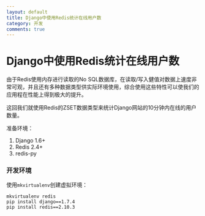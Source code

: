 ```yaml
---
layout: default
title: Django中使用Redis统计在线用户数
category: 开发
comments: true
---
```


# Django中使用Redis统计在线用户数

由于Redis使用内存进行读取的No SQL数据库，在读取/写入健值对数据上速度非常可观，并且还有多种数据类型供实际环境使用，综合使用这些特性可以使我们的应用程在性能上得到极大的提升。

这回我们就使用Redis的ZSET数据类型来统计Django网站的10分钟内在线的用户数量。

准备环境：

1. Django 1.6+
2. Redis 2.4+
3. redis-py

### 开发环境

使用`mkvirtualenv`创建虚拟环境：

```
mkvirtualenv redis
pip install django==1.7.4
pip install redis==2.10.3
```

